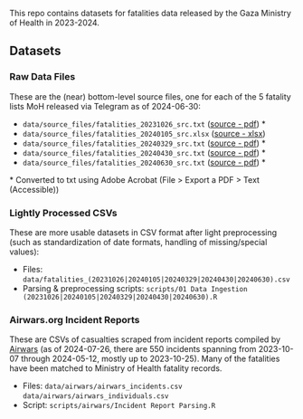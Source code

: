 This repo contains datasets for fatalities data released by the Gaza Ministry of Health in 2023-2024.

## Datasets 

### Raw Data Files
These are the (near) bottom-level source files, one for each of the 5 fatality lists MoH released via Telegram as of 2024-06-30:
- `data/source_files/fatalities_20231026_src.txt` ([source - pdf](https://t.me/MOHMediaGaza/4300)) *
- `data/source_files/fatalities_20240105_src.xlsx` ([source - xlsx](https://t.me/MOHMediaGaza/4740))
- `data/source_files/fatalities_20240329_src.txt` ([source - pdf](https://t.me/MOHMediaGaza/5261)) *
- `data/source_files/fatalities_20240430_src.txt` ([source - pdf](https://t.me/MOHMediaGaza/5405)) *
- `data/source_files/fatalities_20240630_src.txt` ([source - pdf](https://t.me/MOHMediaGaza/5652)) *

\* Converted to txt using Adobe Acrobat (File > Export a PDF > Text (Accessible))

### Lightly Processed CSVs
These are more usable datasets in CSV format after light preprocessing (such as standardization of date formats, handling of missing/special values):
- Files: `data/fatalities_(20231026|20240105|20240329|20240430|20240630).csv` 
- Parsing & preprocessing scripts: `scripts/01 Data Ingestion (20231026|20240105|20240329|20240430|20240630).R`

### Airwars.org Incident Reports
These are CSVs of casualties scraped from incident reports compiled by [Airwars](https://airwars.org/conflict/israel-and-gaza-2023/) (as of 2024-07-26, there are 550 incidents spanning from 2023-10-07 through 2024-05-12, mostly up to 2023-10-25). Many of the fatalities have been matched to Ministry of Health fatality records.
- Files: `data/airwars/airwars_incidents.csv` `data/airwars/airwars_individuals.csv`
- Script: `scripts/airwars/Incident Report Parsing.R`
